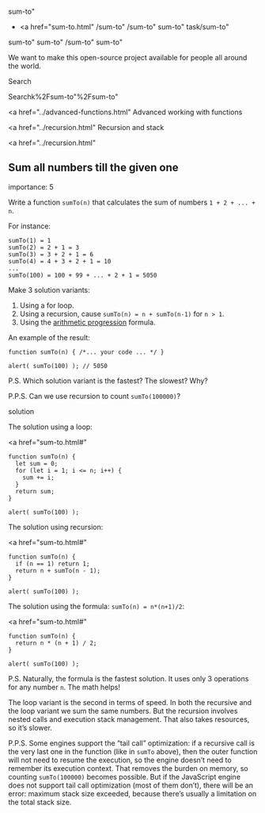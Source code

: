 sum-to"

-   <a href="sum-to.html"
    /sum-to"
    /sum-to"
    sum-to"
    task/sum-to"

<!-- -->

sum-to"
sum-to"
/sum-to"
sum-to"

We want to make this open-source project available for people all around the world.

Search

Searchk%2Fsum-to"%2Fsum-to" </a>

<a href="../advanced-functions.html" Advanced working with functions</span></a>

<a href="../recursion.html" Recursion and stack</span></a>

<a href="../recursion.html"

## Sum all numbers till the given one

<span class="task__importance" title="How important is the task, from 1 to 5">importance: 5</span>

Write a function `sumTo(n)` that calculates the sum of numbers `1 + 2 + ... + n`.

For instance:

    sumTo(1) = 1
    sumTo(2) = 2 + 1 = 3
    sumTo(3) = 3 + 2 + 1 = 6
    sumTo(4) = 4 + 3 + 2 + 1 = 10
    ...
    sumTo(100) = 100 + 99 + ... + 2 + 1 = 5050

Make 3 solution variants:

1.  Using a for loop.
2.  Using a recursion, cause `sumTo(n) = n + sumTo(n-1)` for `n > 1`.
3.  Using the [arithmetic progression](https://en.wikipedia.org/wiki/Arithmetic_progression) formula.

An example of the result:

    function sumTo(n) { /*... your code ... */ }

    alert( sumTo(100) ); // 5050

P.S. Which solution variant is the fastest? The slowest? Why?

P.P.S. Can we use recursion to count `sumTo(100000)`?

solution

The solution using a loop:

<a href="sum-to.html#"
<a href="sum-to.html#" class="toolbar__button toolbar__button_edit" title="open in sandbox"></a>

    function sumTo(n) {
      let sum = 0;
      for (let i = 1; i <= n; i++) {
        sum += i;
      }
      return sum;
    }

    alert( sumTo(100) );

The solution using recursion:

<a href="sum-to.html#"
<a href="sum-to.html#" class="toolbar__button toolbar__button_edit" title="open in sandbox"></a>

    function sumTo(n) {
      if (n == 1) return 1;
      return n + sumTo(n - 1);
    }

    alert( sumTo(100) );

The solution using the formula: `sumTo(n) = n*(n+1)/2`:

<a href="sum-to.html#"
<a href="sum-to.html#" class="toolbar__button toolbar__button_edit" title="open in sandbox"></a>

    function sumTo(n) {
      return n * (n + 1) / 2;
    }

    alert( sumTo(100) );

P.S. Naturally, the formula is the fastest solution. It uses only 3 operations for any number `n`. The math helps!

The loop variant is the second in terms of speed. In both the recursive and the loop variant we sum the same numbers. But the recursion involves nested calls and execution stack management. That also takes resources, so it’s slower.

P.P.S. Some engines support the “tail call” optimization: if a recursive call is the very last one in the function (like in `sumTo` above), then the outer function will not need to resume the execution, so the engine doesn’t need to remember its execution context. That removes the burden on memory, so counting `sumTo(100000)` becomes possible. But if the JavaScript engine does not support tail call optimization (most of them don’t), there will be an error: maximum stack size exceeded, because there’s usually a limitation on the total stack size.
